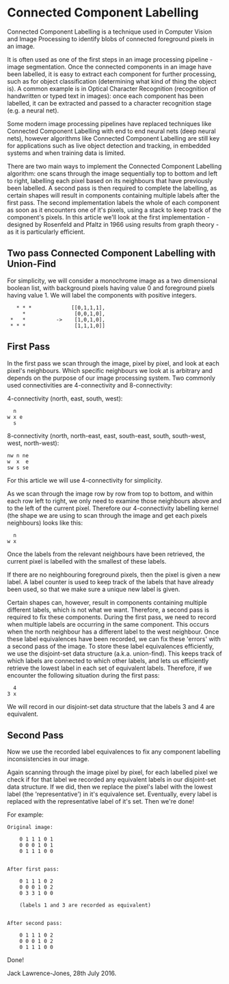 Connected Component Labelling
=============================

Connected Component Labelling is a technique used in Computer Vision and Image Processing to identify blobs of connected foreground pixels in an image. 

It is often used as one of the first steps in an image processing pipeline - image segmentation. Once the connected components in an image have been labelled, it is easy to extract each component for further processing, such as for object classification (determining what kind of thing the object is). A common example is in Optical Character Recognition (recognition of handwritten or typed text in images): once each component has been labelled, it can be extracted and passed to a character recognition stage (e.g. a neural net). 

Some modern image processing pipelines have replaced techniques like Connected Component Labelling with end to end neural nets (deep neural nets), however algorithms like Connected Component Labelling are still key for applications such as live object detection and tracking, in embedded systems and when training data is limited.

There are two main ways to implement the Connected Component Labelling algorithm: one scans through the image sequentially top to bottom and left to right, labelling each pixel based on its neighbours that have previously been labelled. A second pass is then required to complete the labelling, as certain shapes will result in components containing multiple labels after the first pass. The second implementation labels the whole of each component as soon as it encounters one of it's pixels, using a stack to keep track of the component's pixels. In this article we'll look at the first implementation - designed by Rosenfeld and Pfaltz in 1966 using results from graph theory - as it is particularly efficient.


Two pass Connected Component Labelling with Union-Find
-------------------------------------------------------

For simplicity, we will consider a monochrome image as a two dimensional boolean list, with background pixels having value 0 and foreground pixels having value 1. We will label the components with positive integers.

	 
	   * * *   			 [[0,1,1,1],
	     *      		  [0,0,1,0],
	 *   *      	-> 	  [1,0,1,0],
	 * * *       		  [1,1,1,0]]
	             		  
	


First Pass
-----------

In the first pass we scan through the image, pixel by pixel, and look at each pixel's neighbours. Which specific neighbours we look at is arbitrary and depends on the purpose of our image processing system. Two commonly used connectivities are 4-connectivity and 8-connectivity:

 4-connectivity (north, east, south, west):

	  n
	w x e
	  s

 8-connectivity (north, north-east, east, south-east, south, south-west, west, north-west):

	nw n ne
	w  x  e
	sw s se

For this article we will use 4-connectivity for simplicity.

As we scan through the image row by row from top to bottom, and within each row left to right, we only need to examine those neighbours above and to the left of the current pixel. Therefore our 4-connectivity labelling kernel (the shape we are using to scan through the image and get each pixels neighbours) looks like this:

	  n
	w x

Once the labels from the relevant neighbours have been retrieved, the current pixel is labelled with the smallest of these labels. 

If there are no neighbouring foreground pixels, then the pixel is given a new label. A label counter is used to keep track of the labels that have already been used, so that we make sure a unique new label is given.

Certain shapes can, however, result in components containing multiple different labels, which is not what we want. Therefore, a second pass is required to fix these components. During the first pass, we need to record when multiple labels are occurring in the same component. This occurs when the north neighbour has a different label to the west neighbour. Once these label equivalences have been recorded, we can fix these 'errors' with a second pass of the image. To store these label equivalences efficiently, we use the disjoint-set data structure (a.k.a. union-find). This keeps track of which labels are connected to which other labels, and lets us efficiently retrieve the lowest label in each set of equivalent labels. Therefore, if we encounter the following situation during the first pass:

	  4
	3 x

We will record in our disjoint-set data structure that the labels 3 and 4 are equivalent.



Second Pass
-----------
Now we use the recorded label equivalences to fix any component labelling inconsistencies in our image.

Again scanning through the image pixel by pixel, for each labelled pixel we check if for that label we recorded any equivalent labels in our disjoint-set data structure. If we did, then we replace the pixel's label with the lowest label (the 'representative') in it's equivalence set. Eventually, every label is replaced with the representative label of it's set. Then we're done!

For example:

	Original image:

		0 1 1 1 0 1
		0 0 0 1 0 1
		0 1 1 1 0 0


	After first pass:

		0 1 1 1 0 2
		0 0 0 1 0 2
		0 3 3 1 0 0

		(labels 1 and 3 are recorded as equivalent)


	After second pass:

		0 1 1 1 0 2
		0 0 0 1 0 2
		0 1 1 1 0 0


Done!

Jack Lawrence-Jones, 28th July 2016.












